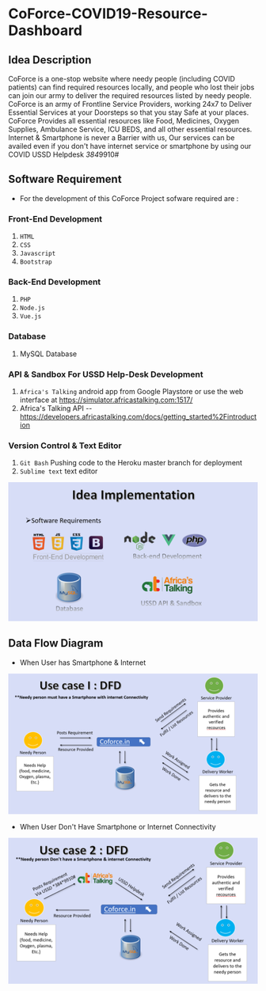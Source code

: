 # CoForce-COVID19-Resource-Dashboard

## Idea Description

CoForce is a one-stop website where needy people (including COVID patients) can find required resources locally, and people who lost their jobs can join our army to deliver the required resources listed by needy people. CoForce is an army of Frontline Service Providers, working 24x7 to Deliver Essential Services at your Doorsteps so that you stay Safe at your places. CoForce Provides all essential resources like Food, Medicines, Oxygen Supplies, Ambulance Service, ICU BEDS, and all other essential resources.  Internet &amp; Smartphone is never a Barrier with us, Our services can be availed even if you don't have internet service or smartphone by using our COVID USSD Helpdesk *384*9910#

## Software Requirement

- For the development of this CoForce Project sofware required are :

### Front-End Development

1.  `HTML`
2.  `CSS`
3.  `Javascript`
4.  `Bootstrap`

### Back-End Development

1. `PHP`
2. `Node.js`
3. `Vue.js`

### Database

1. MySQL Database

### API & Sandbox For USSD Help-Desk Development

1. `Africa's Talking` android app from Google Playstore or use the web interface at https://simulator.africastalking.com:1517/
2.  Africa's Talking API -- https://developers.africastalking.com/docs/getting_started%2Fintroduction

### Version Control & Text Editor 

1. `Git Bash` Pushing code to the Heroku master branch for deployment
2. `Sublime text` text editor



![alt text](https://github.com/nishant8509/CoForce-COVID19-Resource-Dashboard/blob/master/sw.png)


## Data Flow Diagram

- When User has Smartphone & Internet 

![alt text](https://github.com/nishant8509/CoForce-COVID19-Resource-Dashboard/blob/master/dfd1.png)

- When User Don't Have Smartphone or Internet Connectivity

![alt text](https://github.com/nishant8509/CoForce-COVID19-Resource-Dashboard/blob/master/dfd2.png)



